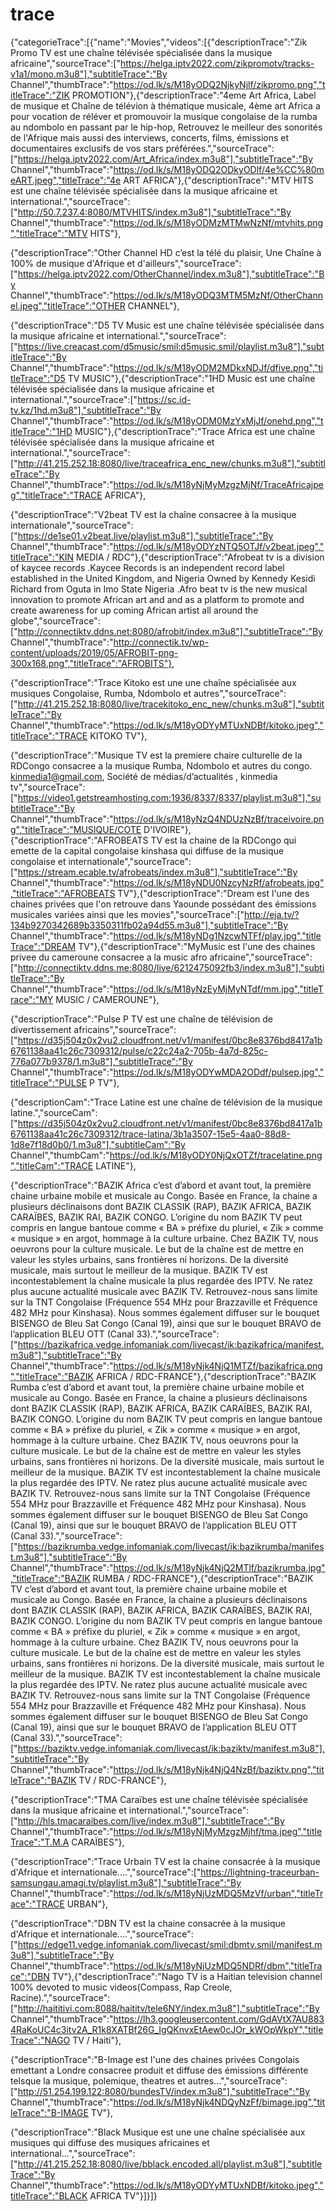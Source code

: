 # trace
{"categorieTrace":[{"name":"Movies","videos":[{"descriptionTrace":"Zik Promo TV est une chaîne télévisée spécialisée dans la musique africaine","sourceTrace":["https://helga.iptv2022.com/zikpromotv/tracks-v1a1/mono.m3u8"],"subtitleTrace":"By Channel","thumbTrace":"https://od.lk/s/M18yODQ2NjkyNjlf/zikpromo.png","titleTrace":"ZIK PROMOTION"},{"descriptionTrace":"4eme Art Africa, Label de musique et Chaîne de télévion à thématique musicale, 4ème art Africa a pour vocation de réléver et promouvoir la musique congolaise de la rumba au ndombolo en passant par le hip-hop, Retrouvez le meilleur des sonorités de l'Afrique mais aussi des interviews, concerts, films, émissions et documentaires exclusifs de vos stars préférées.","sourceTrace":["https://helga.iptv2022.com/Art_Africa/index.m3u8"],"subtitleTrace":"By Channel","thumbTrace":"https://od.lk/s/M18yODQ2ODkyODlf/4e%CC%80meART.jpeg","titleTrace":"4e ART AFRICA"},{"descriptionTrace":"MTV HITS est une chaîne télévisée spécialisée dans la musique africaine et international.","sourceTrace":["http://50.7.237.4:8080/MTVHITS/index.m3u8"],"subtitleTrace":"By Channel","thumbTrace":"https://od.lk/s/M18yODMzMTMwNzNf/mtvhits.png","titleTrace":"MTV HITS"},

{"descriptionTrace":"Other Channel HD c’est la télé du plaisir, Une Chaîne à 100% de musique d'Afrique et d'ailleurs","sourceTrace":["https://helga.iptv2022.com/OtherChannel/index.m3u8"],"subtitleTrace":"By Channel","thumbTrace":"https://od.lk/s/M18yODQ3MTM5MzNf/OtherChannel.jpeg","titleTrace":"OTHER CHANNEL"},

{"descriptionTrace":"D5 TV Music est une chaîne télévisée spécialisée dans la musique africaine et international.","sourceTrace":["https://live.creacast.com/d5music/smil:d5music.smil/playlist.m3u8"],"subtitleTrace":"By Channel","thumbTrace":"https://od.lk/s/M18yODM2MDkxNDJf/dfive.png","titleTrace":"D5 TV MUSIC"},{"descriptionTrace":"1HD Music est une chaîne télévisée spécialisée dans la musique africaine et international.","sourceTrace":["https://sc.id-tv.kz/1hd.m3u8"],"subtitleTrace":"By Channel","thumbTrace":"https://od.lk/s/M18yODM0MzYxMjJf/onehd.png","titleTrace":"1HD MUSIC"},{"descriptionTrace":"Trace Africa est une chaîne télévisée spécialisée dans la musique africaine et international.","sourceTrace":["http://41.215.252.18:8080/live/traceafrica_enc_new/chunks.m3u8"],"subtitleTrace":"By Channel","thumbTrace":"https://od.lk/s/M18yNjMyMzgzMjNf/TraceAfricajpeg","titleTrace":"TRACE AFRICA"},

{"descriptionTrace":"V2beat TV est la chaîne consacree à la musique internationale","sourceTrace":["https://de1se01.v2beat.live/playlist.m3u8"],"subtitleTrace":"By Channel","thumbTrace":"https://od.lk/s/M18yODYzNTQ5OTJf/v2beat.jpeg","titleTrace":"KIN MEDIA / RDC"},{"descriptionTrace":"Afrobeat tv is a division of kaycee records .Kaycee Records is an independent record label established in the United Kingdom, and Nigeria Owned by Kennedy Kesidi Richard from Oguta in Imo State Nigeria .Afro beat tv is the new musical innovation to promote African art and and as a platform to promote and create awareness for up coming African artist all around the globe","sourceTrace":["http://connectiktv.ddns.net:8080/afrobit/index.m3u8"],"subtitleTrace":"By Channel","thumbTrace":"http://connectik.tv/wp-content/uploads/2019/05/AFROBIT-png-300x168.png","titleTrace":"AFROBITS"},

{"descriptionTrace":"Trace Kitoko est une une chaîne spécialisée aux musiques Congolaise,  Rumba, Ndombolo et autres","sourceTrace":["http://41.215.252.18:8080/live/tracekitoko_enc_new/chunks.m3u8"],"subtitleTrace":"By Channel","thumbTrace":"https://od.lk/s/M18yODYyMTUxNDBf/kitoko.jpeg","titleTrace":"TRACE KITOKO TV"},

{"descriptionTrace":"Musique TV est la premiere chaire culturelle de la RDCongo consacree a la musique Rumba, Ndombolo et autres du congo. kinmedia1@gmail.com, Société de médias/d’actualités , kinmedia tv","sourceTrace":["https://video1.getstreamhosting.com:1936/8337/8337/playlist.m3u8"],"subtitleTrace":"By Channel","thumbTrace":"https://od.lk/s/M18yNzQ4NDUzNzBf/traceivoire.png","titleTrace":"MUSIQUE/COTE D'IVOIRE"},{"descriptionTrace":"AFROBEATS TV est la chaine de la RDCongo qui emette de la capital congolaise kinshasa qui diffuse de la musique congolaise et internationale","sourceTrace":["https://stream.ecable.tv/afrobeats/index.m3u8"],"subtitleTrace":"By Channel","thumbTrace":"https://od.lk/s/M18yNDU0NzcyNzRf/afrobeats.jpg","titleTrace":"AFROBEATS TV"},{"descriptionTrace":"Dream est l'une des chaines privées que l'on retrouve dans Yaounde possédant des émissions musicales variées ainsi que les movies","sourceTrace":["http://eja.tv/?134b9270342689b3350311fb02a94d55.m3u8"],"subtitleTrace":"By Channel","thumbTrace":"https://od.lk/s/M18yNDg1NzcwNTFf/play.jpg","titleTrace":"DREAM TV"},{"descriptionTrace":"MyMusic est l'une des chaines privee du cameroune consacree a la music afro africaine","sourceTrace":["http://connectiktv.ddns.me:8080/live/6212475092fb3/index.m3u8"],"subtitleTrace":"By Channel","thumbTrace":"https://od.lk/s/M18yNzEyMjMyNTdf/mm.jpg","titleTrace":"MY MUSIC / CAMEROUNE"},


{"descriptionTrace":"Pulse P TV est une chaîne de télévision de divertissement africains","sourceTrace":["https://d35j504z0x2vu2.cloudfront.net/v1/manifest/0bc8e8376bd8417a1b6761138aa41c26c7309312/pulse/c22c24a2-705b-4a7d-825c-776a077b9378/1.m3u8"],"subtitleTrace":"By Channel","thumbTrace":"https://od.lk/s/M18yODYwMDA2ODdf/pulsep.jpg","titleTrace":"PULSE P TV"},

{"descriptionCam":"Trace Latine est une chaîne de télévision de la musique latine.","sourceCam":["https://d35j504z0x2vu2.cloudfront.net/v1/manifest/0bc8e8376bd8417a1b6761138aa41c26c7309312/trace-latina/3b1a3507-15e5-4aa0-88d8-1d8e7f18d0b0/1.m3u8"],"subtitleCam":"By Channel","thumbCam":"https://od.lk/s/M18yODY0NjQxOTZf/tracelatine.png","titleCam":"TRACE LATINE"},

{"descriptionTrace":"BAZIK Africa c’est d’abord et avant tout, la première chaine urbaine mobile et musicale au Congo. Basée en France, la chaine a plusieurs déclinaisons dont BAZIK CLASSIK (RAP), BAZIK AFRICA, BAZIK CARAÏBES, BAZIK RAI, BAZIK CONGO. L’origine du nom BAZIK TV peut compris en langue bantoue comme « BA » préfixe du pluriel, « Zik » comme « musique » en argot, hommage à la culture urbaine. Chez BAZIK TV, nous oeuvrons pour la culture musicale. Le but de la chaîne est de mettre en valeur les styles urbains, sans frontières ni horizons. De la diversité musicale, mais surtout le meilleur de la musique. BAZIK TV est incontestablement la chaîne musicale la plus regardée des IPTV. Ne ratez plus aucune actualité musicale avec BAZIK TV. Retrouvez-nous sans limite sur la TNT Congolaise (Fréquence 554 MHz pour Brazzaville et Fréquence 482 MHz pour Kinshasa). Nous sommes également diffuser sur le bouquet BISENGO de Bleu Sat Congo (Canal 19), ainsi que sur le bouquet BRAVO de l’application BLEU OTT (Canal 33).","sourceTrace":["https://bazikafrica.vedge.infomaniak.com/livecast/ik:bazikafrica/manifest.m3u8"],"subtitleTrace":"By Channel","thumbTrace":"https://od.lk/s/M18yNjk4NjQ1MTZf/bazikafrica.png","titleTrace":"BAZIK AFRICA / RDC-FRANCE"},{"descriptionTrace":"BAZIK Rumba c’est d’abord et avant tout, la première chaine urbaine mobile et musicale au Congo. Basée en France, la chaine a plusieurs déclinaisons dont BAZIK CLASSIK (RAP), BAZIK AFRICA, BAZIK CARAÏBES, BAZIK RAI, BAZIK CONGO. L’origine du nom BAZIK TV peut compris en langue bantoue comme « BA » préfixe du pluriel, « Zik » comme « musique » en argot, hommage à la culture urbaine. Chez BAZIK TV, nous oeuvrons pour la culture musicale. Le but de la chaîne est de mettre en valeur les styles urbains, sans frontières ni horizons. De la diversité musicale, mais surtout le meilleur de la musique.
BAZIK TV est incontestablement la chaîne musicale la plus regardée des IPTV. Ne ratez plus aucune actualité musicale avec BAZIK TV.
Retrouvez-nous sans limite sur la TNT Congolaise (Fréquence 554 MHz pour Brazzaville et Fréquence 482 MHz pour Kinshasa). Nous sommes également diffuser sur le bouquet BISENGO de Bleu Sat Congo (Canal 19), ainsi que sur le bouquet BRAVO de l’application BLEU OTT (Canal 33).","sourceTrace":["https://bazikrumba.vedge.infomaniak.com/livecast/ik:bazikrumba/manifest.m3u8"],"subtitleTrace":"By Channel","thumbTrace":"https://od.lk/s/M18yNjk4NjQ2MTlf/bazikrumba.jpg","titleTrace":"BAZIK RUMBA / RDC-FRANCE"},{"descriptionTrace":"BAZIK TV c’est d’abord et avant tout, la première chaine urbaine mobile et musicale au Congo. Basée en France, la chaine a plusieurs déclinaisons dont BAZIK CLASSIK (RAP), BAZIK AFRICA, BAZIK CARAÏBES, BAZIK RAI, BAZIK CONGO. L’origine du nom BAZIK TV peut compris en langue bantoue comme « BA » préfixe du pluriel, « Zik » comme « musique » en argot, hommage à la culture urbaine. Chez BAZIK TV, nous oeuvrons pour la culture musicale. Le but de la chaîne est de mettre en valeur les styles urbains, sans frontières ni horizons. De la diversité musicale, mais surtout le meilleur de la musique. BAZIK TV est incontestablement la chaîne musicale la plus regardée des IPTV. Ne ratez plus aucune actualité musicale avec BAZIK TV. Retrouvez-nous sans limite sur la TNT Congolaise (Fréquence 554 MHz pour Brazzaville et Fréquence 482 MHz pour Kinshasa). Nous sommes également diffuser sur le bouquet BISENGO de Bleu Sat Congo (Canal 19), ainsi que sur le bouquet BRAVO de l’application BLEU OTT (Canal 33).","sourceTrace":["https://baziktv.vedge.infomaniak.com/livecast/ik:baziktv/manifest.m3u8"],"subtitleTrace":"By Channel","thumbTrace":"https://od.lk/s/M18yNjk4NjQ4NzBf/baziktv.png","titleTrace":"BAZIK TV / RDC-FRANCE"},

{"descriptionTrace":"TMA Caraïbes est une chaîne télévisée spécialisée dans la musique africaine et international.","sourceTrace":["http://hls.tmacaraibes.com/live/index.m3u8"],"subtitleTrace":"By Channel","thumbTrace":"https://od.lk/s/M18yNjMyMzgzMjhf/tma.jpeg","titleTrace":"T.M.A CARAÏBES"},

{"descriptionTrace":"Trace Urbain TV est la chaine  consacrée à  la musique d'Afrique et internationale....","sourceTrace":["https://lightning-traceurban-samsungau.amagi.tv/playlist.m3u8"],"subtitleTrace":"By Channel","thumbTrace":"https://od.lk/s/M18yNjUzMDQ5MzVf/urban","titleTrace":"TRACE URBAN"},

{"descriptionTrace":"DBN TV est la chaine  consacrée à  la musique d'Afrique et internationale....","sourceTrace":["https://edge11.vedge.infomaniak.com/livecast/smil:dbmtv.smil/manifest.m3u8"],"subtitleTrace":"By Channel","thumbTrace":"https://od.lk/s/M18yNjUzMDQ5NDRf/dbm","titleTrace":"DBN TV"},{"descriptionTrace":"Nago TV is a Haitian television channel 100% devoted to music videos(Compass, Rap Creole, Racine).","sourceTrace":["http://haititivi.com:8088/haititv/tele6NY/index.m3u8"],"subtitleTrace":"By Channel","thumbTrace":"https://lh3.googleusercontent.com/GdAVtX7AU8834RaKoUC4c3itv2A_R1k8XATBf26G_IgQKnvxEtAew0cJOr_kWOpWkpY","titleTrace":"NAGO TV / Haiti"},

{"descriptionTrace":"B-Image est l'une des chaines privées Congolais emettant a Londre consacree produit et diffuse des émissions différente telsque la musique, polemique, theatres et autres...","sourceTrace":["http://51.254.199.122:8080/bundesTV/index.m3u8"],"subtitleTrace":"By Channel","thumbTrace":"https://od.lk/s/M18yNjk4NDQyNzFf/bimage.jpg","titleTrace":"B-IMAGE TV"},

{"descriptionTrace":"Black Musique est une une chaîne spécialisée aux musiques qui diffuse des musiques africaines et international...","sourceTrace":["http://41.215.252.18:8080/live/bblack.encoded.all/playlist.m3u8"],"subtitleTrace":"By Channel","thumbTrace":"https://od.lk/s/M18yODYyMTUxNDBf/kitoko.jpeg","titleTrace":"BLACK AFRICA TV"}]}]}
